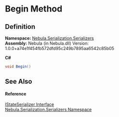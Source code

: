 # Begin Method




## Definition
**Namespace:** <a href="N_Nebula_Serialization_Serializers">Nebula.Serialization.Serializers</a>  
**Assembly:** Nebula (in Nebula.dll) Version: 1.0.0+a74e1f454fb572dfd95c249b7895aa6542c85b05

**C#**
``` C#
void Begin()
```



## See Also


#### Reference
<a href="T_Nebula_Serialization_Serializers_IStateSerializer">IStateSerializer Interface</a>  
<a href="N_Nebula_Serialization_Serializers">Nebula.Serialization.Serializers Namespace</a>  

